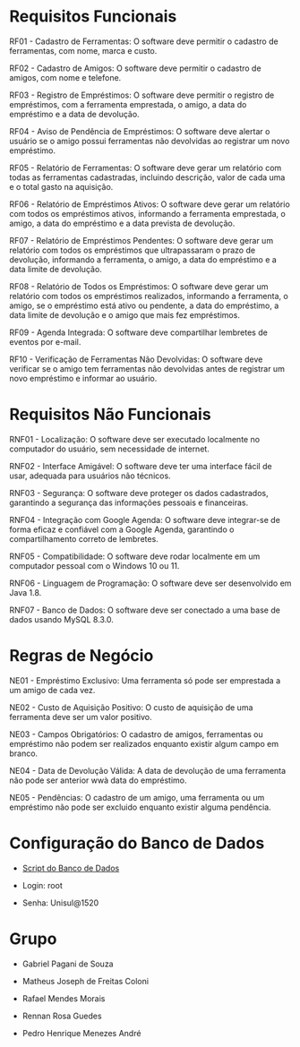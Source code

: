# Requisitos Funcionais

RF01 - Cadastro de Ferramentas: O software deve permitir o cadastro de ferramentas, com nome, marca e custo.

RF02 - Cadastro de Amigos: O software deve permitir o cadastro de amigos, com nome e telefone.

RF03 - Registro de Empréstimos: O software deve permitir o registro de empréstimos, com a ferramenta emprestada, o amigo, a data do empréstimo e a data de devolução.

RF04 - Aviso de Pendência de Empréstimos: O software deve alertar o usuário se o amigo possui ferramentas não devolvidas ao registrar um novo empréstimo.

RF05 - Relatório de Ferramentas: O software deve gerar um relatório com todas as ferramentas cadastradas, incluindo descrição, valor de cada uma e o total gasto na aquisição.

RF06 - Relatório de Empréstimos Ativos: O software deve gerar um relatório com todos os empréstimos ativos, informando a ferramenta emprestada, o amigo, a data do empréstimo e a data prevista de devolução.

RF07 - Relatório de Empréstimos Pendentes: O software deve gerar um relatório com todos os empréstimos que ultrapassaram o prazo de devolução, informando a ferramenta, o amigo, a data do empréstimo e a data limite de devolução.

RF08 - Relatório de Todos os Empréstimos: O software deve gerar um relatório com todos os empréstimos realizados, informando a ferramenta, o amigo, se o empréstimo está ativo ou pendente, a data do empréstimo, a data limite de devolução e o amigo que mais fez empréstimos.

RF09 - Agenda Integrada: O software deve compartilhar lembretes de eventos por e-mail.

RF10 - Verificação de Ferramentas Não Devolvidas: O software deve verificar se o amigo tem ferramentas não devolvidas antes de registrar um novo empréstimo e informar ao usuário.

# Requisitos Não Funcionais

RNF01 - Localização: O software deve ser executado localmente no computador do usuário, sem necessidade de internet.

RNF02 - Interface Amigável: O software deve ter uma interface fácil de usar, adequada para usuários não técnicos.

RNF03 - Segurança: O software deve proteger os dados cadastrados, garantindo a segurança das informações pessoais e financeiras.

RNF04 - Integração com Google Agenda: O software deve integrar-se de forma eficaz e confiável com a Google Agenda, garantindo o compartilhamento correto de lembretes.

RNF05 - Compatibilidade: O software deve rodar localmente em um computador pessoal com o Windows 10 ou 11.

RNF06 - Linguagem de Programação: O software deve ser desenvolvido em Java 1.8.

RNF07 - Banco de Dados: O software deve ser conectado a uma base de dados usando MySQL 8.3.0.

# Regras de Negócio

NE01 - Empréstimo Exclusivo: Uma ferramenta só pode ser emprestada a um amigo de cada vez.

NE02 - Custo de Aquisição Positivo: O custo de aquisição de uma ferramenta deve ser um valor positivo.

NE03 - Campos Obrigatórios: O cadastro de amigos, ferramentas ou empréstimo não podem ser realizados enquanto existir algum campo em branco.

NE04 - Data de Devolução Válida: A data de devolução de uma ferramenta não pode ser anterior wwà data do empréstimo.

NE05 - Pendências: O cadastro de um amigo, uma ferramenta ou um empréstimo não pode ser excluido enquanto existir alguma pendência.

# Configuração do Banco de Dados

- [Script do Banco de Dados](https://github.com/gpganis/Emprestimo_Ferramentas/blob/master/database.sql)

- Login: root

- Senha: Unisul@1520

# Grupo

- Gabriel Pagani de Souza

- Matheus Joseph de Freitas Coloni

- Rafael Mendes Morais

- Rennan Rosa Guedes

- Pedro Henrique Menezes André
